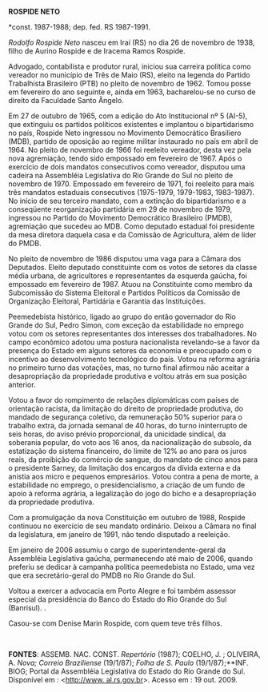 **ROSPIDE NETO**

\*const. 1987-1988; dep. fed. RS 1987-1991.

*Rodolfo Rospide Neto* nasceu em Iraí (RS) no dia 26 de novembro de
1938, filho de Aurino Rospide e de Iracema Ramos Rospide.

Advogado, contabilista e produtor rural, iniciou sua carreira política
como vereador no município de Três de Maio (RS), eleito na legenda do
Partido Trabalhista Brasileiro (PTB) no pleito de novembro de 1962.
Tomou posse em fevereiro do ano seguinte e, ainda em 1963, bacharelou-se
no curso de direito da Faculdade Santo Ângelo.

Em 27 de outubro de 1965, com a edição do Ato Institucional nº 5 (AI-5),
que extinguiu os partidos políticos existentes e implantou o
bipartidarismo no país, Rospide Neto ingressou no Movimento Democrático
Brasiliero (MDB), partido de oposição ao regime militar instaurado no
país em abril de 1964. No pleito de novembro de 1966 foi reeleito
vereador, desta vez pela nova agremiação, tendo sido empossado em
fevereiro de 1967. Após o exercício de dois mandatos consecutivos como
vereador, disputou uma cadeira na Assembléia Legislativa do Rio Grande
do Sul no pleito de novembro de 1970. Empossado em fevereiro de 1971,
foi reeleito para mais três mandatos estaduais consecutivos (1975-1979,
1979-1983, 1983-1987). No início de seu terceiro mandato, com a extinção
do bipartidarismo e a conseqüente reorganização partidária em 29 de
novembro de 1979, ingressou no Partido do Movimento Democrático
Brasileiro (PMDB), agremiação que sucedeu ao MDB. Como deputado estadual
foi presidente da mesa diretora daquela casa e da Comissão de
Agricultura, além de líder do PMDB.

No pleito de novembro de 1986 disputou uma vaga para a Câmara dos
Deputados. Eleito deputado constituinte com os votos de setores da
classe média urbana, de agricultores e representantes da esquerda
gaúcha, foi empossado em fevereiro de 1987. Atuou na Constituinte como
membro da Subcomissão do Sistema Eleitoral e Partidos Políticos da
Comissão de Organização Eleitoral, Partidária e Garantia das
Instituições.

Peemedebista histórico, ligado ao grupo do então governador do Rio
Grande do Sul, Pedro Simon, com exceção da estabilidade no emprego votou
com os setores representantes dos interesses dos trabalhadores. No campo
econômico adotou uma postura nacionalista revelando-se a favor da
presença do Estado em alguns setores da economia e preocupado com o
incentivo ao desenvolvimento tecnológico do país. Votou na reforma
agrária no primeiro turno das votações, mas, no turno final afirmou não
aceitar a desapropriação da propriedade produtiva e voltou atrás em sua
posição anterior.

Votou a favor do rompimento de relações diplomáticas com países de
orientação racista, da limitação do direito de propriedade produtiva, do
mandado de segurança coletivo, da remuneração 50% superior para o
trabalho extra, da jornada semanal de 40 horas, do turno ininterrupto de
seis horas, do aviso prévio proporcional, da unicidade sindical, da
soberania popular, do voto aos 16 anos, da nacionalização do subsolo, da
estatização do sistema financeiro, do limite de 12% ao ano para os juros
reais, da proibição do comércio de sangue, do mandato de cinco anos para
o presidente Sarney, da limitação dos encargos da dívida externa e da
anistia aos micro e pequenos empresários. Votou contra a pena de morte,
a estabilidade no emprego, o presidencialismo, a criação de um fundo de
apoio à reforma agrária, a legalização do jogo do bicho e a
desapropriação da propriedade produtiva.

Com a promulgação da nova Constituição em outubro de 1988, Rospide
continuou no exercício de seu mandato ordinário. Deixou a Câmara no
final da legislatura, em janeiro de 1991, não tendo disputado a
reeleição.

Em janeiro de 2006 assumiu o cargo de superintendente-geral da
Assembléia Legislativa gaúcha, permanecendo até maio de 2006, quando
preferiu se dedicar à campanha política peemedebista no Estado, uma vez
que era secretário-geral do PMDB no Rio Grande do Sul.

Voltou a exercer a advocacia em Porto Alegre e foi também assessor
especial da presidência do Banco do Estado do Rio Grande do Sul
(Banrisul). .

Casou-se com Denise Marin Rospide, com quem teve três filhos.

 

**FONTES**: ASSEMB. NAC. CONST. *Repertório* (1987); COELHO, J. ;
OLIVEIRA, A. *Nova; Correio Braziliense* (19/1/87); *Folha de S. Paulo*
(19/1/87);**INF. BIOG; Portal da Assembléia Legislativa do Estado do Rio
Grande do Sul. Disponível em : \<[http://www.
al.rs.gov.br](http://www.%20al.rs.gov.br/)\>. Acesso em : 19 out. 2009.
